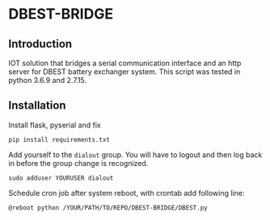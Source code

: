 
# DBEST-BRIDGE

## Introduction

IOT solution that bridges a serial communication interface and an http server for DBEST battery exchanger system. This script was tested in python 3.6.9 and 2.7.15.

## Installation

Install flask, pyserial and fix

    pip install requirements.txt

Add yourself to the `dialout` group. You will have to logout and then log back in before the group change is recognized.

    sudo adduser YOURUSER dialout

Schedule  cron job after system reboot, with crontab add following line:

    @reboot python /YOUR/PATH/TO/REPO/DBEST-BRIDGE/DBEST.py
